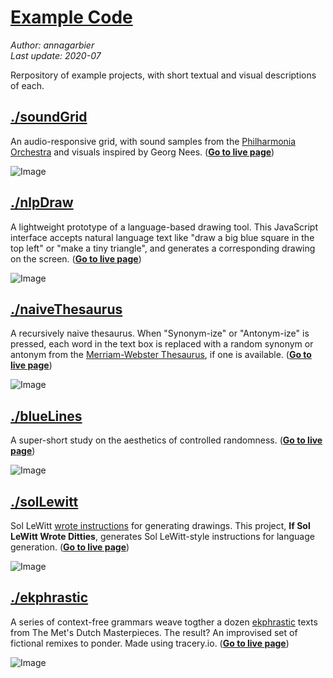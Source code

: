 # [Example Code](https://github.com/annagarbier/annagarbier.github.io/tree/master/exampleCode)

*Author: annagarbier*     
*Last update: 2020-07*

Rerpository of example projects, with short textual and visual descriptions of each.

## [./soundGrid](https://github.com/annagarbier/exampleCode/edit/master/soundGrid)

An audio-responsive grid, with sound samples from the
[Philharmonia Orchestra](https://philharmonia.co.uk/resources/sound-samples/)
and visuals inspired by Georg Nees. (**[Go to live page](https://annagarbier.github.io/exampleCode/soundGrid/)**)

![Image](https://annagarbier.github.io/exampleCode/soundGrid/sound_grid.png)

## [./nlpDraw](https://github.com/annagarbier/exampleCode/edit/master/nlpDraw)

A lightweight prototype of a language-based drawing tool. This JavaScript
interface accepts natural language text like "draw a big blue square in
the top left" or "make a tiny triangle", and generates a corresponding
drawing on the screen. (**[Go to live page](https://annagarbier.github.io/exampleCode/nlpDraw/)**)

![Image](https://annagarbier.github.io/exampleCode/nlpDraw/nlpDrawImg.png)

## [./naiveThesaurus](https://github.com/annagarbier/annagarbier.github.io/tree/master/exampleCode/naiveThesaurus)

A recursively naive thesaurus. When "Synonym-ize" or "Antonym-ize" is
pressed, each word in the text box is replaced with a random synonym
or antonym from the [Merriam-Webster Thesaurus](https://www.dictionaryapi.com/products/api-collegiate-thesaurus),
if one is available.
(**[Go to live page](https://annagarbier.github.io/exampleCode/naiveThesaurus/)**)

![Image](https://annagarbier.github.io/exampleCode/naiveThesaurus/naiveThesaurus.png)

## [./blueLines](https://github.com/annagarbier/exampleCode/edit/master/blueLines)

A super-short study on the aesthetics of controlled randomness. (**[Go to live page](https://annagarbier.github.io/exampleCode/blueLines/)**)

![Image](https://annagarbier.github.io/exampleCode/blueLines/blueLinesImg.png)

## [./solLewitt](https://github.com/annagarbier/exampleCode/edit/master/solLewitt)

Sol LeWitt [wrote instructions](https://www.google.com/search?q=sol+lewitt+wall+drawing+instructions&rlz=1C5CHFA_enUS807US807&source=lnms&tbm=isch&sa=X&ved=0ahUKEwjk-Py8h_bgAhVCZN8KHZKrBV4Q_AUIDigB&biw=1440&bih=766)
for generating drawings. This project, **If Sol LeWitt Wrote Ditties**, generates
Sol LeWitt-style instructions for language generation. (**[Go to live page](https://annagarbier.github.io/exampleCode/solLewitt/)**)

![Image](https://annagarbier.github.io/exampleCode/solLewitt/solLewittImg.png)

## [./ekphrastic](https://github.com/annagarbier/exampleCode/edit/master/ekphrastic)

A series of context-free grammars weave togther a dozen [ekphrastic](https://en.wikipedia.org/wiki/Ekphrasis) texts
from The Met's Dutch Masterpieces. The result? An improvised set of fictional
remixes to ponder. Made using tracery.io. (**[Go to live page](https://annagarbier.github.io/exampleCode/ekphrastic/)**)

![Image](https://annagarbier.github.io/exampleCode/ekphrastic/ekphrastic.png)
